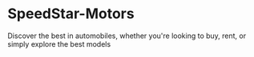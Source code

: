 # SpeedStar-Motors
Discover the best in automobiles, whether you're looking to buy, rent, or simply explore the best models
